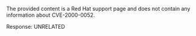 The provided content is a Red Hat support page and does not contain any information about CVE-2000-0052.

Response: UNRELATED